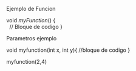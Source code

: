 
Ejemplo de Funcion

void _myFunction_() {  
  // Bloque de codigo
}


Parametros ejemplo

void myfunction(int x, int y){
		//bloque de codigo
}


myfunction(2,4)
